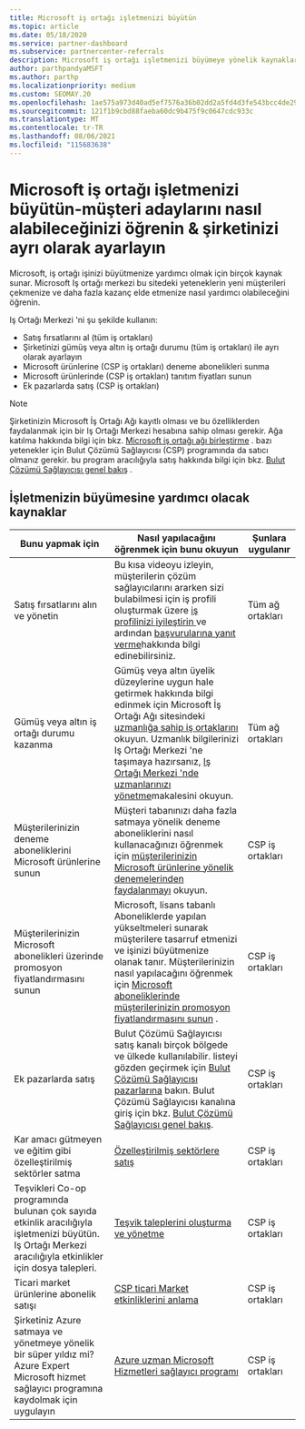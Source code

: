 ```yaml
---
title: Microsoft iş ortağı işletmenizi büyütün
ms.topic: article
ms.date: 05/18/2020
ms.service: partner-dashboard
ms.subservice: partnercenter-referrals
description: Microsoft iş ortağı işletmenizi büyümeye yönelik kaynaklar hakkında bilgi edinin. Bu, Microsoft 'tan satış liderlerine (başvuruların) nasıl alınacağını içerir.
author: parthpandyaMSFT
ms.author: parthp
ms.localizationpriority: medium
ms.custom: SEOMAY.20
ms.openlocfilehash: 1ae575a973d40ad5ef7576a36b02dd2a5fd4d3fe543bcc4de2956d83a9a4303d
ms.sourcegitcommit: 121f1b9cbd88faeba60dc9b475f9c0647cdc933c
ms.translationtype: MT
ms.contentlocale: tr-TR
ms.lasthandoff: 08/06/2021
ms.locfileid: "115683638"
---
```

# <a name="grow-your-microsoft-partner-business---learn-how-to-get-leads--set-your-company-apart"></a>Microsoft iş ortağı işletmenizi büyütün-müşteri adaylarını nasıl alabileceğinizi öğrenin & şirketinizi ayrı olarak ayarlayın

Microsoft, iş ortağı işinizi büyütmenize yardımcı olmak için birçok kaynak sunar. Microsoft Iş ortağı merkezi bu sitedeki yeteneklerin yeni müşterileri çekmenize ve daha fazla kazanç elde etmenize nasıl yardımcı olabileceğini öğrenin.

Iş Ortağı Merkezi 'ni şu şekilde kullanın:

- Satış fırsatlarını al (tüm iş ortakları)
- Şirketinizi gümüş veya altın iş ortağı durumu (tüm iş ortakları) ile ayrı olarak ayarlayın
- Microsoft ürünlerine (CSP iş ortakları) deneme abonelikleri sunma
- Microsoft ürünlerinde (CSP iş ortakları) tanıtım fiyatları sunun
- Ek pazarlarda satış (CSP iş ortakları)

> [!NOTE]  
> Şirketinizin Microsoft İş Ortağı Ağı kayıtlı olması ve bu özelliklerden faydalanmak için bir Iş Ortağı Merkezi hesabına sahip olması gerekir. Ağa katılma hakkında bilgi için bkz. [Microsoft iş ortağı ağı birleştirme](mpn-overview.md) . bazı yetenekler için Bulut Çözümü Sağlayıcısı (CSP) programında da satıcı olmanız gerekir. bu program aracılığıyla satış hakkında bilgi için bkz. [Bulut Çözümü Sağlayıcısı genel bakış](csp-overview.md) .

## <a name="resources-to-help-your-business-grow"></a>İşletmenizin büyümesine yardımcı olacak kaynaklar

|  **Bunu yapmak için**  |  **Nasıl yapılacağını öğrenmek için bunu okuyun**  |  **Şunlara uygulanır**  |
|--------------|-----------|--------------
| Satış fırsatlarını alın ve yönetin | Bu kısa videoyu izleyin, müşterilerin çözüm sağlayıcılarını ararken sizi bulabilmesi için iş profili oluşturmak üzere [iş profilinizi iyileştirin ](https://player.vimeo.com/video/252788046 ) ve ardından [başvurularına yanıt verme](manage-leads.md)hakkında bilgi edinebilirsiniz. | Tüm ağ ortakları |
| Gümüş veya altın iş ortağı durumu kazanma | Gümüş veya altın üyelik düzeylerine uygun hale getirmek hakkında bilgi edinmek için Microsoft İş Ortağı Ağı sitesindeki [uzmanlığa sahip iş ortaklarını](https://partner.microsoft.com/membership/competencies) okuyun. Uzmanlık bilgilerinizi Iş Ortağı Merkezi 'ne taşımaya hazırsanız, [Iş Ortağı Merkezi 'nde uzmanlarınızı yönetme](learn-about-competencies.md)makalesini okuyun. | Tüm ağ ortakları |
| Müşterilerinizin deneme aboneliklerini Microsoft ürünlerine sunun | Müşteri tabanınızı daha fazla satmaya yönelik deneme aboneliklerini nasıl kullanacağınızı öğrenmek için [müşterilerinizin Microsoft ürünlerine yönelik denemelerinden faydalanmayı](offer-your-customers-trials-of-microsoft-products.md) okuyun.| CSP iş ortakları |
| Müşterilerinizin Microsoft abonelikleri üzerinde promosyon fiyatlandırmasını sunun | Microsoft, lisans tabanlı Aboneliklerde yapılan yükseltmeleri sunarak müşterilere tasarruf etmenizi ve işinizi büyütmenize olanak tanır. Müşterilerinizin nasıl yapılacağını öğrenmek için [Microsoft aboneliklerinde müşterilerinizin promosyon fiyatlandırmasını sunun](promotions.md) . | CSP iş ortakları |
| Ek pazarlarda satış | Bulut Çözümü Sağlayıcısı satış kanalı birçok bölgede ve ülkede kullanılabilir. listeyi gözden geçirmek için [Bulut Çözümü Sağlayıcısı pazarlarına](agreements.md) bakın. Bulut Çözümü Sağlayıcısı kanalına giriş için bkz. [Bulut Çözümü Sağlayıcısı genel bakış](csp-overview.md).  | CSP iş ortakları |
Kar amacı gütmeyen ve eğitim gibi özelleştirilmiş sektörler satma|[Özelleştirilmiş sektörlere satış](get-special-pricing-for-offers.md)|CSP iş ortakları|
|Teşvikleri Co-op programında bulunan çok sayıda etkinlik aracılığıyla işletmenizi büyütün. Iş Ortağı Merkezi aracılığıyla etkinlikler için dosya talepleri.| [Teşvik taleplerini oluşturma ve yönetme](create-incentives-claims.md)|CSP iş ortakları|
|Ticari market ürünlerine abonelik satışı|[CSP ticari Market etkinliklerini anlama](csp-commercial-marketplace-overview.md)|CSP iş ortakları|
|Şirketiniz Azure satmaya ve yönetmeye yönelik bir süper yıldız mi? Azure Expert Microsoft hizmet sağlayıcı programına kaydolmak için uygulayın|[Azure uzman Microsoft Hizmetleri sağlayıcı programı](azure-expert-msp.md)|CSP iş ortakları|
